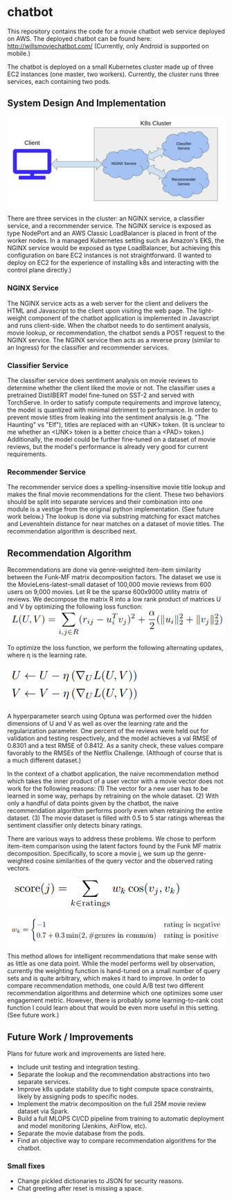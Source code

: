 # chatbot

This repository contains the code for a movie chatbot web service deployed on AWS. The deployed chatbot can be found here: http://willsmoviechatbot.com/ (Currently, only Android is supported on mobile.)

The chatbot is deployed on a small Kubernetes cluster made up of three EC2 instances (one master, two workers). Currently, the cluster runs three services, each containing two pods. 

## System Design And Implementation
![Image](.img/k8s_cluster.png)

There are three services in the cluster: an NGINX service, a classifier service, and a recommender service. The NGINX service is exposed as type NodePort and an AWS Classic LoadBalancer is placed in front of the worker nodes. In a managed Kubernetes setting such as Amazon's EKS, the NGINX service would be exposed as type LoadBalancer, but achieving this configuration on bare EC2 instances is not straightforward. (I wanted to deploy on EC2 for the experience of installing k8s and interacting with the control plane directly.)

### NGINX Service
The NGINX service acts as a web server for the client and delivers the HTML and Javascript to the client upon visiting the web page. The light-weight component of the chatbot application is implemented in Javascript and runs client-side. When the chatbot needs to do sentiment analysis, movie lookup, or recommendation, the chatbot sends a POST request to the NGINX service. The NGINX service then acts as a reverse proxy (similar to an Ingress) for the classifier and recommender services.

### Classifier Service
The classifier service does sentiment analysis on movie reviews to determine whether the client liked the movie or not. The classifier uses a pretrained DistilBERT model fine-tuned on SST-2 and served with TorchServe. In order to satisfy compute requirements and improve latency, the model is quantized with minimal detriment to performance. In order to prevent movie titles from leaking into the sentiment analysis (e.g. "The Haunting" vs "Elf"), titles are replaced with an \<UNK\> token. (It is unclear to me whether an \<UNK\> token is a better choice than a \<PAD\> token.) Additionally, the model could be further fine-tuned on a dataset of movie reviews, but the model's performance is already very good for current requirements.

### Recommender Service
The recommender service does a spelling-insensitive movie title lookup and makes the final movie recommendations for the client. These two behaviors should be split into separate services and their combination into one module is a vestige from the original python implementation. (See future work below.) The lookup is done via substring matching for exact matches and Levenshtein distance for near matches on a dataset of movie titles. The recommendation algorithm is described next.
  
## Recommendation Algorithm
  
  Recommendations are done via genre-weighted item-item similarity between the Funk-MF matrix decomposition factors. The dataset we use is the MovieLens-latest-small dataset of 100,000 movie reviews from 600 users on 9,000 movies. Let R be the sparse 600x9000 utility matrix of reviews. We decompose the matrix R into a low rank product of matrices U and V by optimizing the following loss function:
  ![Image](.img/funk_mf_loss.png)
  
  
  To optimize the loss function, we perform the following alternating updates, where η is the learning rate.  
  
  
  ![Image](.img/gradient_step.png)
  
  A hyperparameter search using Optuna was performed over the hidden dimensions of U and V as well as over the learning rate and the regularization parameter. One percent of the reviews were held out for validation and testing respectively, and the model achieves a val RMSE of 0.8301 and a test RMSE of 0.8412. As a sanity check, these values compare favorably to the RMSEs of the Netflix Challenge. (Although of course that is a much different dataset.)
  
  In the context of a chatbot application, the naive recommendation method which takes the inner product of a user vector with a movie vector does not work for the following reasons: (1) The vector for a new user has to be learned in some way, perhaps by retraining on the whole dataset. (2) With only a handful of data points given by the chatbot, the naive recommendation algorithm performs poorly even when retraining the entire dataset. (3) The movie dataset is filled with 0.5 to 5 star ratings whereas the sentiment classifier only detects binary ratings.
  
  There are various ways to address these problems. We chose to perform item-item comparison using the latent factors found by the Funk MF matrix decomposition. Specifically, to score a movie j, we sum up the genre-weighted cosine similarities of the query vector and the observed rating vectors.
  
  ![Image](.img/score_formula.png)
  
  
  ![Image](.img/weights.png)
  
  This method allows for intelligent recommendations that make sense with as little as one data point. While the model performs well by observation, currently the weighting function is hand-tuned on a small number of query sets and is quite arbitrary, which makes it hard to improve. In order to compare recommendation methods, one could A/B test two different recommendation algorithms and determine which one optimizes some user engagement metric. However, there is probably some learning-to-rank cost function I could learn about that would be even more useful in this setting. (See future work.)
  
  

## Future Work / Improvements
  Plans for future work and improvements are listed here.
  
  - Include unit testing and integration testing.
  - Separate the lookup and the recommendation abstractions into two separate services.
  - Improve k8s update stability due to tight compute space constraints, likely by assigning pods to specific nodes.
  - Implement the matrix decomposition on the full 25M movie review dataset via Spark.
  - Build a full MLOPS CI/CD pipeline from training to automatic deployment and model monitoring (Jenkins, AirFlow, etc).
  - Separate the movie database from the pods.
  - Find an objective way to compare recommendation algorithms for the chatbot.
  
  ### Small fixes
  - Change pickled dictionaries to JSON for security reasons.
  - Chat greeting after reset is missing a space.
